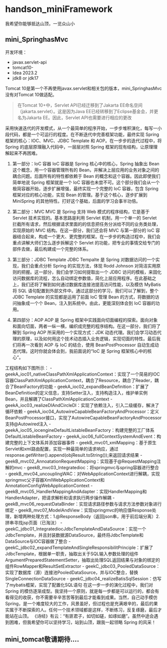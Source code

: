 # handson_miniFramework
我希望你能够抵达山顶，一览众山小
## mini_SpringhasMvc

开发环境：
- javax.servlet-api
- tomcat10-
- Idea 2023.2
- jdk8 or jdk17

Tomcat 10是第一个不再使用javax.servlet和相关包的版本，mini_SpringhasMvc没有对Tomcat 10做适配。
> 在Tomcat 10+中，Servlet API已经迁移到了Jakarta EE命名空间（jakarta.servlet）。这是因为Java EE已经转移到了Eclipse基金会，并更名为Jakarta EE。因此，Servlet API也需要进行相应的更改

采用快速迭代的开发模式，从一个最简单的程序开始，一步步堆积演化，每写一小段代码，都是一个可运行的程度。在不断迭代中完善框架功能，最终实现 Spring 框架的核心：IOC、MVC、JDBC Template 和 AOP。在一步步的迭代过程中，将 Spring 的底层原理融入代码中，一层层对照 Spring 框架的现有结构，让原理理解起来不再困难。
1. 第一部分：IoC 容器
    IoC 容器是 Spring 核心中的核心，Spring 抽象出 Bean 这个概念，用一个容器管理所有的 Bean，并解决上层应用的业务对象之间的耦合问题。后面所有的特性都依赖于 Bean 的概念和这个容器。因此即使我们简单地说 Spring 框架就是一个 IoC 容器也未尝不可。这个部分我们会从一个极简容器开始，逐步扩展增强，最终实现一个完整的 IoC 容器，包含 Spring 框架对应的核心功能，实现 Bean 的管理。基于这个核心，逐步扩展到 MiniSpring 的其他特性。打好这个基础，后面的学习会事半功倍。
   
2. 第二部分：MVC
    MVC 是 Spring 支持 Web 模式的程序结构，它是基于 Servlet 技术实现的。基本思路是利用 Servlet 机制，用一个单一的 Servlet 拦截所有请求，然后根据请求里面的的信息把任务分派给不同的业务类处理，实现原始的 MVC 结构。在这一部分，我们还会将 MVC 与第一部分的 IoC 容器结合起来，构成一个更大、更完整的框架。在一步步的构造过程中，我们会重点讲解大师们怎么逐步拆解这个 Servlet 的功能，把专业的事情交给专门的部件去做，最后构建成一个完整的体系。

3. 第三部分：JDBC Template
   JDBC Tempalte 是 Spring 对数据访问的一个实现，我们会重点分析 Spring 的实现方法，体现 Rodd Johnson 对简洁实用原则的把握。这一部分，我们会学习如何提取出一个 JDBC 访问的模板，来固化访问数据库的流程，怎么自动绑定参数值，简化上层应用程序。在此基础之上，我们还将了解到如何通过数据库连接池提高访问性能，以及模仿 MyBatis 将 SQL 语句配置到外部文件中。通过这部分的学习，我们可以了解到，整个 JDBC Template 的实现都是运用了前面 IoC 管理 Bean 的方式，将数据的访问抽象成一个个 Bean，注入到系统中。由此，更能深刻体会到 IoC 容器的功用。

4. 第四部分：AOP
   AOP 是 Spring 框架中实践面向切面编程的探索。面向对象和面向切面，两者一纵一横，编织成完整的程序结构。在这一部分，我们将了解到 Spring AOP 所采用的一个实现方式：JDK 动态代理。我们会学习动态代理的原理，以及如何用这个技术动态插入业务逻辑，实现切面的特性。最后我们将再一次看到 AOP 与 IoC 的结合，使用 BeanPostProcessor 自动生成动态代理。这时你就会体会到，我前面说的“IoC 是 Spring 框架核心中的核心”。

工程结构如下图所示：
    - geekA_ioc01_nativeClassPathXmlApplicationContext：实现了一个简易的IOC容器ClassPathXmlApplicationContext，耦合了Resource，耦合了Reader，耦合了BeanFactory的功能
    - geekA_ioc02_expandBeanDefinition：扩展了BeanDefinition的定义信息，支持Setter注入，支持构造注入，维护单实例Bean，并且解耦了ClassPathXmlApplicationContext
    - geekA_ioc03_realizeDIAndCircleDI：实现了依赖注入，引入二级缓存，解决了循环依赖
    - geekA_ioc04_AutowireCapableBeanFactoryAndProcessor：定义BeanPostProcessor接口，实现了AutowireCapableBeanFactoryAndProcessor支持@Autowired注入
    - geekA_ioc05_iocengineDefaultListableBeanFactory：构建完整的工厂体系DefaultListableBeanFactory
    - geekA_ioc06_fullContextSystemAndEvent：构建完整的上下文体系并添加容器事件
    - geekB_mvc01_xmlMapping：基于原生Servlet和xml路由配置，实现一种最简单的请求响应，通过response.getWriter().append(objResult.toString());来返回请求结果
    - geekB_mvc02_AnnoatationRequestMapping：实现基于@RequestMapping注解的mvc
    - geekB_mvc03_Integratedioc：将springmvc与spring容器进行整合
    - geekB_mvc04_uncouplingWAC：对WebApplicationContext进行解耦，实现springmvc父子容器XmlWebApplicationContext和AnnotationConfigWebApplicationContext
    - geekB_mvc05_HandlerMappingAndAdapter：实现HandlerMapping和HandlerAdapter，把请求解析和请求执行两步操作解耦
    - geekB_mvc06_requestDataBinder：实现请求路径参数与请求方法参数对象进行绑定
    - geekB_mvc07_ModelAndView：实现springmvc的响应值Response处理，新增两种处理方式：1.@ResponseBody（返回json串，用于前后端分离）2.拼串寻找jsp页面（已淘汰）
    - geekC_jdbc01_IntegratediocJdbcTemplateAndDataSource：实现一个JdbcTemplate，并且封装数据源DataSource，最终将JdbcTemplate和DataSource与IOC容器做了整合
    - geekC_jdbc02_expandTemplateAndSingleResponsibilitPrinciple：扩展了JdbcTemplate，根据单一职责，抽取出关于SQL输入参数处理的组件ArgumentPreparedStatementSetter，抽取出处理SQL返回结果与对象的绑定的组件RowMapper和ResultSetExtractor
    - geekC_jdbc03_PooledDataSource：实现了数据库（源）连接池PooledDataSource，并与IOC整合，替换SingleConnectionDataSource
    - geekC_jdbc04_realizeBatisSqlSession：仿写了mybatis框架，实现了配置化SQL语句
在这一步一步的演化过程中，我们对 Spring 的模仿逐渐成型。我坚持一个原则，就是每一步都是可以运行的，都会有看得见的收获，你不需要辛辛苦苦等到最后才能看到成果。当然，自己动手模仿 Spring，是一个难度较大的工作，风景虽好，但过程也是充满艰辛的，最后的果实属于不断探索的人。任何一个技术领域都是这样，不断练习，反复琢磨，最后才能站在山顶。
《诗经》有云：“有匪君子，如切如磋，如琢如磨”。虽然中途会遇到困难，但我希望你可以坚持学习，站到山顶，跟我一起领略 Spring 的风采！

## mini_tomcat敬请期待....
